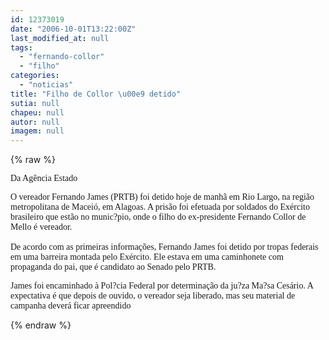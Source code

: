 ```yaml
---
id: 12373019
date: "2006-10-01T13:22:00Z"
last_modified_at: null
tags:
  - "fernando-collor"
  - "filho"
categories:
  - "noticias"
title: "Filho de Collor \u00e9 detido"
sutia: null
chapeu: null
autor: null
imagem: null
---
```

{% raw %}
<p><P><FONT face=Verdana>Da Agência Estado</FONT></P></p>
<p><P><FONT face=Verdana>O vereador Fernando James (PRTB) foi detido hoje de manhã em Rio Largo, na região metropolitana de Maceió, em Alagoas. A prisão foi efetuada por soldados do Exército brasileiro que estão no munic?pio, onde o filho do ex-presidente Fernando Collor de Mello é vereador.<BR><BR>De acordo com as primeiras informações, Fernando James foi detido por tropas federais em uma barreira montada pelo Exército. Ele estava em uma caminhonete com propaganda do pai, que é candidato ao Senado pelo PRTB. </FONT></P></p>
<p><P><FONT face=Verdana>James foi encaminhado à Pol?cia Federal por determinação da ju?za Ma?sa Cesário. A expectativa é que depois de ouvido, o vereador seja liberado, mas seu material de campanha deverá ficar apreendido</FONT></P> </p>
{% endraw %}
